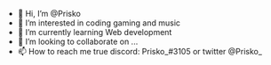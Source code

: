 - 👋 Hi, I’m @Prisko
- 👀 I’m interested in coding gaming and music
- 🌱 I’m currently learning Web development
- 💞️ I’m looking to collaborate on ...
- 📫 How to reach me true discord: Prisko_#3105 or twitter @Prisko_

<!---
Prisko/Prisko is a ✨ special ✨ repository because its `README.md` (this file) appears on your GitHub profile.
You can click the Preview link to take a look at your changes.
--->
